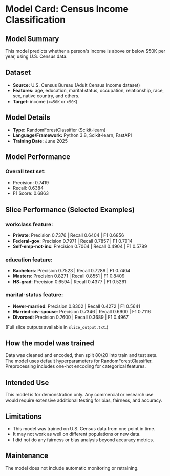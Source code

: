 # Model Card: Census Income Classification

## Model Summary

This model predicts whether a person's income is above or below $50K per year, using U.S. Census data. 

## Dataset

- **Source:** U.S. Census Bureau (Adult Census Income dataset)
- **Features:** age, education, marital status, occupation, relationship, race, sex, native country, and others.
- **Target:** income (`<=50K` or `>50K`)

## Model Details

- **Type:** RandomForestClassifier (Scikit-learn)
- **Language/Framework:** Python 3.8, Scikit-learn, FastAPI
- **Training Date:** June 2025

## Model Performance

### Overall test set:

- Precision: 0.7419
- Recall: 0.6384
- F1 Score: 0.6863

## Slice Performance (Selected Examples)

### workclass feature:
- **Private**: Precision 0.7376 | Recall 0.6404 | F1 0.6856
- **Federal-gov**: Precision 0.7971 | Recall 0.7857 | F1 0.7914
- **Self-emp-not-inc**: Precision 0.7064 | Recall 0.4904 | F1 0.5789

### education feature:
- **Bachelors**: Precision 0.7523 | Recall 0.7289 | F1 0.7404
- **Masters**: Precision 0.8271 | Recall 0.8551 | F1 0.8409
- **HS-grad**: Precision 0.6594 | Recall 0.4377 | F1 0.5261

### marital-status feature:
- **Never-married**: Precision 0.8302 | Recall 0.4272 | F1 0.5641
- **Married-civ-spouse**: Precision 0.7346 | Recall 0.6900 | F1 0.7116
- **Divorced**: Precision 0.7600 | Recall 0.3689 | F1 0.4967

(Full slice outputs available in `slice_output.txt`.)

## How the model was trained

Data was cleaned and encoded, then split 80/20 into train and test sets. The model uses default hyperparameters for RandomForestClassifier. Preprocessing includes one-hot encoding for categorical features.

## Intended Use

This model is for demonstration only. Any commercial or research use would require extensive additional testing for bias, fairness, and accuracy.

## Limitations

- This model was trained on U.S. Census data from one point in time.
- It may not work as well on different populations or new data.
- I did not do any fairness or bias analysis beyond accuracy metrics.

## Maintenance

The model does not include automatic monitoring or retraining. 

